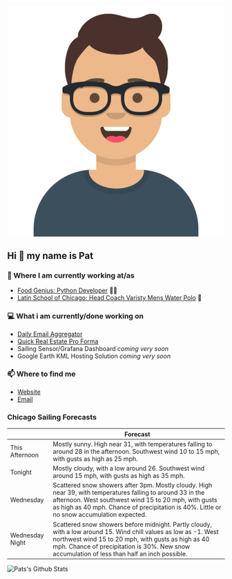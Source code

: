 [![Social banner for p-j-falconer](https://raw.githubusercontent.com/P-J-FALCONER/P-J-FALCONER/master/assets/avataaars.svg)](https://patfalconer.com/)
## Hi :wave: my name is Pat

### 💼 Where I am currently working at/as
- [Food Genius: Python Developer](https://getfoodgenius.com/) 🍔🐍
- [Latin School of Chicago: Head Coach Varisty Mens Water Polo](https://www.latinschool.org/) 🤽


### 💻 What i am currently/done working on
 - [Daily Email Aggregator](https://github.com/P-J-FALCONER/dott_daily_mail)
 - [Quick Real Estate Pro Forma](https://github.com/P-J-FALCONER/henry)
 - Sailing Sensor/Grafana Dashboard *coming very soon*
 - Google Earth KML Hosting Solution *coming very soon*

### 📫 Where to find me
 - [Website](https://patfalconer.com/)
 - [Email](mailto:patrick.j.falconer@gmail.com)


### Chicago Sailing Forecasts
|   | Forecast  |
|---|---|
| This Afternoon | Mostly sunny. High near 31, with temperatures falling to around 28 in the afternoon. Southwest wind 10 to 15 mph, with gusts as high as 25 mph. |
| Tonight | Mostly cloudy, with a low around 26. Southwest wind around 15 mph, with gusts as high as 35 mph. |
| Wednesday | Scattered snow showers after 3pm. Mostly cloudy. High near 39, with temperatures falling to around 33 in the afternoon. West southwest wind 15 to 20 mph, with gusts as high as 40 mph. Chance of precipitation is 40%. Little or no snow accumulation expected. |
| Wednesday Night | Scattered snow showers before midnight. Partly cloudy, with a low around 15. Wind chill values as low as -1. West northwest wind 15 to 20 mph, with gusts as high as 40 mph. Chance of precipitation is 30%. New snow accumulation of less than half an inch possible. |

![Pats's Github Stats](https://github-readme-stats.vercel.app/api?username=p-j-falconer&show_icons=true&theme=radical)

